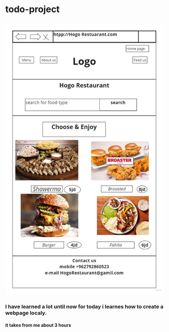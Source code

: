 # todo-project
## ![wireframe photo](./photo/Wireframe.jpg)

### I have learned a lot until now for today i learnes how to create a webpage localy.

#### it takes from me about 3 hours

